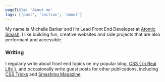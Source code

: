 ```yaml
---
pageTitle: 'About me'
tags: ['post', 'section', 'about']
---
```


My name is Michelle Barker and I’m Lead Front End Developer at [Atomic Smash](https://atomicsmash.co.uk). I like building fun, creative websites and side projects that are also performant and accessible.

### Writing

I regularly write about front end topics on my popular blog, [CSS { In Real Life }](https://css-irl.info), and occasionally write guest posts for other publications, including [CSS Tricks](https://css-tricks.com/) and [Smashing Magazine](https://www.smashingmagazine.com/).
